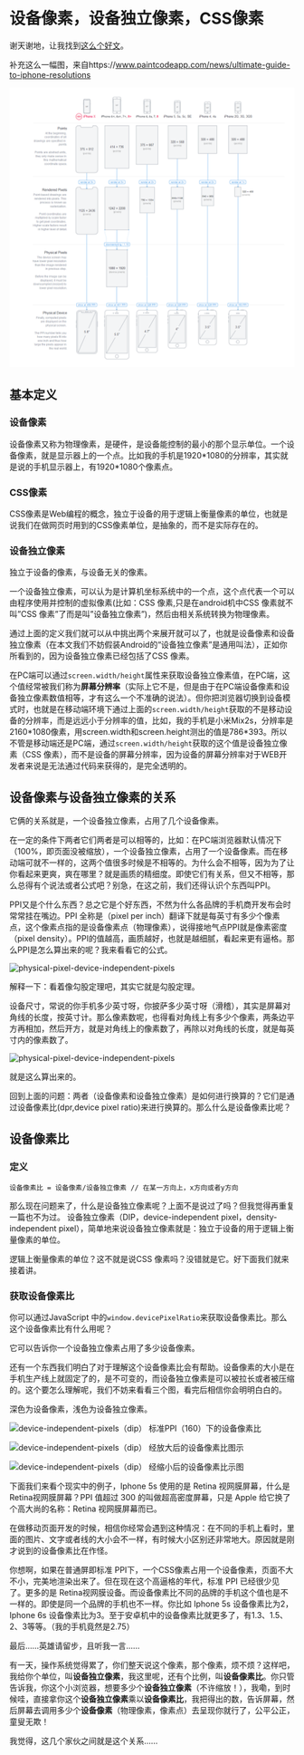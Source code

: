 # 设备像素，设备独立像素，CSS像素

谢天谢地，让我找到[这么个好文](http://yunkus.com/physical-pixel-device-independent-pixels/)。

补充这么一幅图，来自https://www.paintcodeapp.com/news/ultimate-guide-to-iphone-resolutions

![1533098619799](设备像素，设备独立像素，CSS像素.assets/1533098619799.png)

## 基本定义

### 设备像素

设备像素又称为物理像素，是硬件，是设备能控制的最小的那个显示单位。一个设备像素，就是显示器上的一个点。比如我的手机是1920*1080的分辨率，其实就是说的手机显示器上，有1920\*1080个像素点。

### CSS像素

CSS像素是Web编程的概念，独立于设备的用于逻辑上衡量像素的单位，也就是说我们在做网页时用到的CSS像素单位，是抽象的，而不是实际存在的。 

### 设备独立像素

独立于设备的像素，与设备无关的像素。

一个设备独立像素，可以认为是计算机坐标系统中的一个点，这个点代表一个可以由程序使用并控制的虚拟像素(比如：CSS 像素,只是在android机中CSS 像素就不叫”CSS 像素”了而是叫”设备独立像素”)，然后由相关系统转换为物理像素。 



通过上面的定义我们就可以从中挑出两个来展开就可以了，也就是设备像素和设备独立像素（在本文我们不妨假装Android的“设备独立像素”是通用叫法），正如你所看到的，因为设备独立像素已经包括了CSS 像素。 

在PC端可以通过`screen.width/height`属性来获取设备独立像素值，在PC端，这个值经常被我们称为**屏幕分辨率**（实际上它不是，但是由于在PC端设备像素和设备独立像素数值相等，才有这么一个不准确的说法）。但你把浏览器切换到设备模式时，也就是在移动端环境下通过上面的`screen.width/height`获取的不是移动设备的分辨率，而是远远小于分辨率的值，比如，我的手机是小米Mix2s，分辨率是2160\*1080像素，用screen.width和screen.height测出的值是786\*393。所以不管是移动端还是PC端，通过`screen.width/height`获取的这个值是设备独立像素（CSS 像素），而不是设备的屏幕分辨率，因为设备的屏幕分辨率对于WEB开发者来说是无法通过代码来获得的，是完全透明的。 



## 设备像素与设备独立像素的关系

它俩的关系就是，一个设备独立像素，占用了几个设备像素。

在一定的条件下两者它们两者是可以相等的，比如：在PC端浏览器默认情况下（100%，即页面没被缩放），一个设备独立像素，占用了一个设备像素。而在移动端可就不一样的，这两个值很多时候是不相等的。为什么会不相等，因为为了让你看起来更爽，爽在哪里？就是画质的精细度。即使它们有关系，但又不相等，那么总得有个说法或者公式吧？别急，在这之前，我们还得认识个东西叫PPI。 

PPI又是个什么东西？总之它是个好东西，不然为什么各品牌的手机商开发布会时常常挂在嘴边。PPI 全称是（pixel per inch）翻译下就是每英寸有多少个像素点，这个像素点指的是设备像素点（物理像素），说得接地气点PPI就是像素密度（pixel  density）。PPI的值越高，画质越好，也就是越细腻，看起来更有逼格。那么PPI是怎么算出来的呢？我来看看它的公式。 

![physical-pixel-device-independent-pixels](http://yunkus.com/wp-content/uploads/2016/07/physical-pixel-device-independent-pixels-1.jpg) 

解释一下：看着像勾股定理吧，其实它就是勾股定理。

设备尺寸，常说的你手机多少英寸呀，你披萨多少英寸呀（滑稽），其实是屏幕对角线的长度，按英寸计。那么像素数呢，也得看对角线上有多少个像素，两条边平方再相加，然后开方，就是对角线上的像素数了，再除以对角线的长度，就是每英寸内的像素数了。

![physical-pixel-device-independent-pixels](http://yunkus.com/wp-content/uploads/2016/07/physical-pixel-device-independent-pixels-2-1.png) 

就是这么算出来的。

回到上面的问题：两者（设备像素和设备独立像素）是如何进行换算的？它们是通过设备像素比(dpr,device pixel ratio)来进行换算的。那么什么是设备像素比呢？ 

## 设备像素比

### 定义

```
设备像素比 = 设备像素/设备独立像素 // 在某一方向上，x方向或者y方向
```

那么现在问题来了，什么是设备独立像素呢？上面不是说过了吗？但我觉得再重复一篇也不为过。
设备独立像素（DIP，device-independent pixel，density-independent pixel），简单地来说设备独立像素就是：独立于设备的用于逻辑上衡量像素的单位。

逻辑上衡量像素的单位？这不就是说CSS 像素吗？没错就是它。好下面我们就来接着讲。

### 获取设备像素比

你可以通过JavaScript 中的`window.devicePixelRatio`来获取设备像素比。那么这个设备像素比有什么用呢？

它可以告诉你一个设备独立像素占用了多少设备像素。

还有一个东西我们明白了对于理解这个设备像素比会有帮助。设备像素的大小是在手机生产线上就固定了的，是不可变的，而设备独立像素是可以被拉长或者被压缩的。这个要怎么理解呢，我们不妨来看看三个图，看完后相信你会明明白白的。

深色为设备像素，浅色为设备独立像素。

![device-independent-pixels（dip）](http://yunkus.com/wp-content/uploads/2016/07/physical-pixel-device-independent-pixels-1.png) 标准PPI（160）下的设备像素比 

![device-independent-pixels（dip）](http://yunkus.com/wp-content/uploads/2016/07/physical-pixel-device-independent-pixels-2.png) 经放大后的设备像素比图示 

![device-independent-pixels（dip）](http://yunkus.com/wp-content/uploads/2016/07/physical-pixel-device-independent-pixels-3.png) 经缩小后的设备像素比示图 

下面我们来看个现实中的例子，Iphone 5s 使用的是 Retina 视网膜屏幕，什么是Retina视网膜屏幕？PPI 值超过 300 的叫做超高密度屏幕，只是 Apple 给它换了个高大尚的名称：Retina 视网膜屏幕而已。 

在做移动页面开发的时候，相信你经常会遇到这种情况：在不同的手机上看时，里面的图片、文字或者线的大小会不一样，有时候大小区别还非常地大。原因就是刚才说到的设备像素比在作怪。 

你想啊，如果在普通屏即标准 PPI下，一个CSS像素占用一个设备像素，页面不大不小，完美地渲染出来了。但在现在这个高逼格的年代，标准 PPI 已经很少见了。更多的是 Retina视网膜设备。而设备像素比不同的品牌的手机这个值也是不一样的。即使是同一个品牌的手机也不一样。你比如  Iphone 5s 设备像素比为2，Iphone 6s 设备像素比为3。至于安卓机中的设备像素比就更多了，有1.3、1.5、2、3等等。（我的手机竟然是2.75） 



最后……英雄请留步，且听我一言……

有一天，操作系统觉得累了，你们整天说这个像素，那个像素，烦不烦？这样吧，我给你个单位，叫**设备独立像素**，我这里呢，还有个比例，叫**设备像素比**。你只管告诉我，你这个小浏览器，想要多少个**设备独立像素**（不许缩放！），我嘞，到时候哇，直接拿你这个**设备独立像素**乘以**设备像素比**，我把得出的数，告诉屏幕，然后屏幕去调用多少个**设备像素**（物理像素，像素点）去呈现你就行了，公平公正，童叟无欺！

我觉得，这几个家伙之间就是这个关系……

